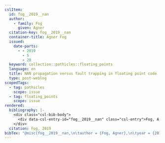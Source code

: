 ```yaml
---
cslItem:
  id: fog__2019__nan
  author:
    - family: Fog
      given: Agner
  citation-key: fog__2019__nan
  container-title: Agner Fog
  issued:
    date-parts:
      - - 2019
        - 5
        - 20
  keyword: collection::pathicles::floating_points
  language: en
  title: NAN propagation versus fault trapping in floating point code
  type: post-weblog
scopedTags:
  - tag: pathicles
    scope: issue
  - tag: floating_points
    scope: issue
rendered:
  bibliography: |-
    <div class="csl-bib-body">
      <div data-csl-entry-id="fog__2019__nan" class="csl-entry">Fog, A. 2019 “NAN propagation versus fault trapping in floating point code,” <i>Agner Fog</i>, 20 May.</div>
    </div>
  citation: Fog, 2019
bibTex: "@misc{fog__2019__nan,\n\tauthor = {Fog, Agner},\n\tyear = {2019},\n\tmonth = {may 20},\n\ttitle = {NAN propagation versus fault trapping in floating point code},\n}\n\n"
---
```

